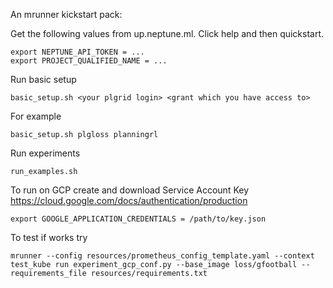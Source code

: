 An mrunner kickstart pack:

Get the following values from up.neptune.ml. Click help and then quickstart.

```
export NEPTUNE_API_TOKEN = ...
export PROJECT_QUALIFIED_NAME = ...
```
Run basic setup
```
basic_setup.sh <your plgrid login> <grant which you have access to>
```
For example
```
basic_setup.sh plgloss planningrl
```

Run experiments
```
run_examples.sh
```

To run on GCP create and download Service Account Key 
https://cloud.google.com/docs/authentication/production
```
export GOOGLE_APPLICATION_CREDENTIALS = /path/to/key.json

```

To test if works try
```
mrunner --config resources/prometheus_config_template.yaml --context test_kube run experiment_gcp_conf.py --base_image loss/gfootball --requirements_file resources/requirements.txt 
```